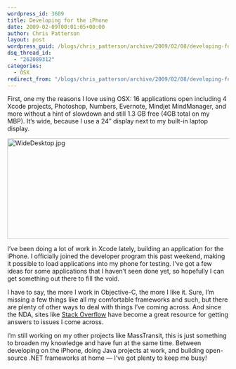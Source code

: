```yaml
---
wordpress_id: 3609
title: Developing for the iPhone
date: 2009-02-09T00:01:05+00:00
author: Chris Patterson
layout: post
wordpress_guid: /blogs/chris_patterson/archive/2009/02/08/developing-for-the-iphone.aspx
dsq_thread_id:
  - "262089312"
categories:
  - OSX
redirect_from: "/blogs/chris_patterson/archive/2009/02/08/developing-for-the-iphone.aspx/"
---
```

First, one my the reasons I love using OSX: 16 applications open including 4 Xcode projects, Photoshop, Numbers, Evernote, Mindjet MindManager, and more without a hint of slowdown and still 1.3 GB free (4GB total on my MBP). It&#8217;s wide, because I use a 24&#8243; display next to my built-in laptop display.

<img src="http://blog.phatboyg.com/wp-content/uploads/2009/02/widedesktop.jpg" alt="WideDesktop.jpg" border="0" width="640" height="229" />

I&#8217;ve been doing a lot of work in Xcode lately, building an application for the iPhone. I officially joined the developer program this past weekend, making it possible to load applications into my phone for testing. I&#8217;ve got a few ideas for some applications that I haven&#8217;t seen done yet, so hopefully I can get something out there to fill the void.

I have to say, the more I work in Objective-C, the more I like it. Sure, I&#8217;m missing a few things like all my comfortable frameworks and such, but there are plenty of other ways to deal with things I&#8217;ve coming across. And since the NDA, sites like [Stack Overflow](http://www.stackoverflow.com/) have become a great resource for getting answers to issues I come across.

I&#8217;m still working on my other projects like MassTransit, this is just something to broaden my knowledge and have fun at the same time. Between developing on the iPhone, doing Java projects at work, and building open-source .NET frameworks at home &#8212; I&#8217;ve got plenty to keep me busy!
